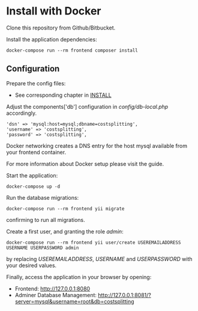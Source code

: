 Install with Docker
===================

Clone this repository from Github/Bitbucket.

Install the application dependencies:

    docker-compose run --rm frontend composer install

Configuration
-------------

Prepare the config files:

* See corresponding chapter in [INSTALL](INSTALL.md)

Adjust the components['db'] configuration in _config/db-local.php_ accordingly.

    'dsn' => 'mysql:host=mysql;dbname=costsplitting',
    'username' => 'costsplitting',
    'password' => 'costsplitting',

Docker networking creates a DNS entry for the host mysql available from your frontend container.

For more information about Docker setup please visit the guide.

Start the application:

    docker-compose up -d

Run the database migrations:

    docker-compose run --rm frontend yii migrate

confirming to run all migrations.

Create a first user, and granting the role _admin_:

    docker-compose run --rm frontend yii user/create USEREMAILADDRESS USERNAME USERPASSWORD admin

by replacing _USEREMAILADDRESS_, _USERNAME_ and _USERPASSWORD_ with your desired values.

Finally, access the application in your browser by opening:

* Frontend: http://127.0.0.1:8080
* Adminer Database Management: http://127.0.0.1:8081/?server=mysql&username=root&db=costsplitting
